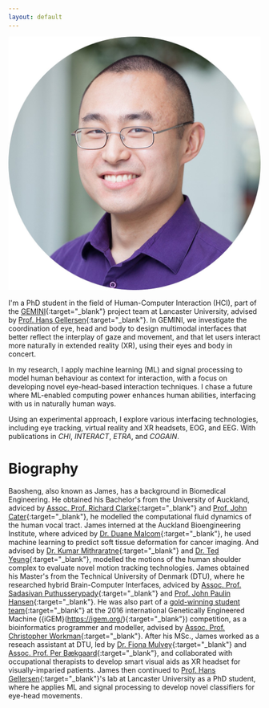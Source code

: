 ```yaml
---
layout: default
---
```


![James](images/HOU_circle.jpg)

I'm a PhD student in the field of Human-Computer Interaction (HCI), part of the [GEMINI](https://gemini-erc.eu/){:target="_blank"} project team at Lancaster University, advised by [Prof. Hans Gellersen](https://www.lancaster.ac.uk/scc/about-us/people/hans-gellersen){:target="_blank"}. In GEMINI, we investigate the coordination of eye, head and body to design multimodal interfaces that better reflect the interplay of gaze and movement, and that let users interact more naturally in extended reality (XR), using their eyes and body in concert. 

In my research, I apply machine learning (ML) and signal processing to model human behaviour as context for interaction, with a focus on developing novel eye-head-based interaction techniques. I chase a future where ML-enabled computing power enhances human abilities, interfacing with us in naturally human ways. 

Using an experimental approach, I explore various interfacing technologies, including eye tracking, virtual reality and XR headsets, EOG, and EEG. With publications in _CHI_, _INTERACT_, _ETRA_, and _COGAIN_.

# Biography
Baosheng, also known as James, has a background in Biomedical Engineering. He obtained his Bachelor's from the University of Auckland, adviced by [Assoc. Prof. Richard Clarke](https://profiles.auckland.ac.nz/rj-clarke){:target="_blank"} and [Prof. John Cater](https://www.canterbury.ac.nz/engineering/contact-us/people/john-cater.html){:target="_blank"}, he modelled the computational fluid dynamics of the human vocal tract. James interned at the Auckland Bioengineering Institute, where adviced by [Dr. Duane Malcom](https://www.flowx.io/about/){:target="_blank"}, he used machine learning to predict soft tissue deformation for cancer imaging. And advised by [Dr. Kumar Mithraratne](https://profiles.auckland.ac.nz/p-mithraratne/about){:target="_blank"} and [Dr. Ted Yeung](https://profiles.auckland.ac.nz/ted-yeung){:target="_blank"}, modelled the motions of the human shoulder complex to evaluate novel motion tracking technologies. James obtained his Master's from the Technical University of Denmark (DTU), where he researched hybrid Brain-Computer Interfaces, adviced by [Assoc. Prof. Sadasivan Puthusserypady](https://orbit.dtu.dk/en/persons/sadasivan-puthusserypady){:target="_blank"} and [Prof. John Paulin Hansen](https://orbit.dtu.dk/en/persons/john-paulin-hansen){:target="_blank"}. He was also part of a [gold-winning student team](https://2016.igem.org/Team:DTU-Denmark){:target="_blank"} at the 2016 international Genetically Engineered Machine ({iGEM}(https://igem.org/){:target="_blank"}) competition, as a bioinformatics programmer and modeller, advised by [Assoc. Prof. Christopher Workman](https://orbit.dtu.dk/en/persons/christopher-workman){:target="_blank"}. After his MSc., James worked as a reseach assistant at DTU, led by [Dr. Fiona Mulvey](https://orbit.dtu.dk/en/persons/fiona-b-mulvey){:target="_blank"} and [Assoc. Prof. Per Bækgaard](https://orbit.dtu.dk/en/persons/per-b%C3%A6kgaard){:target="_blank"}, and collaborated with occupational therapists to develop smart visual aids as XR headset for visually-imparied patients. James then continued to [Prof. Hans Gellersen](https://www.lancaster.ac.uk/scc/about-us/people/hans-gellersen){:target="_blank"}'s lab at Lancaster University as a PhD student, where he applies ML and signal processing to develop novel classifiers for eye-head movements. 


